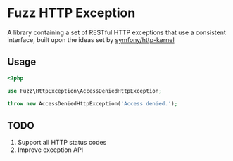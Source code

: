 Fuzz HTTP Exception
===================

A library containing a set of RESTful HTTP exceptions that use a consistent interface, built upon the ideas set by [symfony/http-kernel](https://github.com/symfony/http-kernel)

## Usage
```php
<?php

use Fuzz\HttpException\AccessDeniedHttpException;

throw new AccessDeniedHttpException('Access denied.');
```

## TODO
1. Support all HTTP status codes
1. Improve exception API
